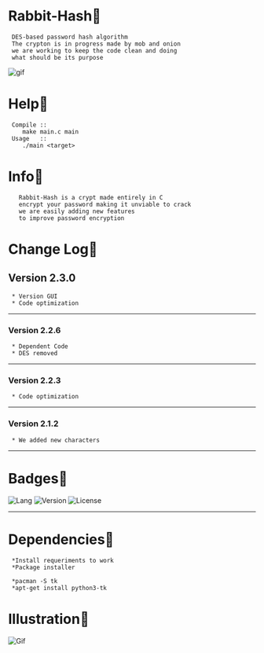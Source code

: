 # Rabbit-Hash🐇
     
     DES-based password hash algorithm
     The crypton is in progress made by mob and onion 
     we are working to keep the code clean and doing 
     what should be its purpose

![gif](https://github.com/VitorMob/Crypt-DES-based/blob/main/mascotes.gif)


# Help🥕
     
     Compile ::
        make main.c main
     Usage   ::
        ./main <target>
        
# Info🥕

       Rabbit-Hash is a crypt made entirely in C
       encrypt your password making it unviable to crack
       we are easily adding new features
       to improve password encryption 
     
# Change Log🥕
## Version 2.3.0
     * Version GUI
     * Code optimization
-------------------------------------------------
### Version 2.2.6
     * Dependent Code
     * DES removed
-------------------------------------------------
### Version 2.2.3
     * Code optimization
-------------------------------------------------
### Version 2.1.2
     * We added new characters
-------------------------------------------------

# Badges🥕
![Lang](https://img.shields.io/badge/C-language-black)
![Version](https://img.shields.io/badge/version-2.3.0-blue)
![License](https://img.shields.io/badge/license-BSD-green)

-------------------------------------------------

# Dependencies🥕
     *Install requeriments to work
     *Package installer 
     
     *pacman -S tk
     *apt-get install python3-tk
     
# Illustration🥕

![Gif](https://github.com/VitorMob/Crypt-DES-based/blob/main/illustration.png)

